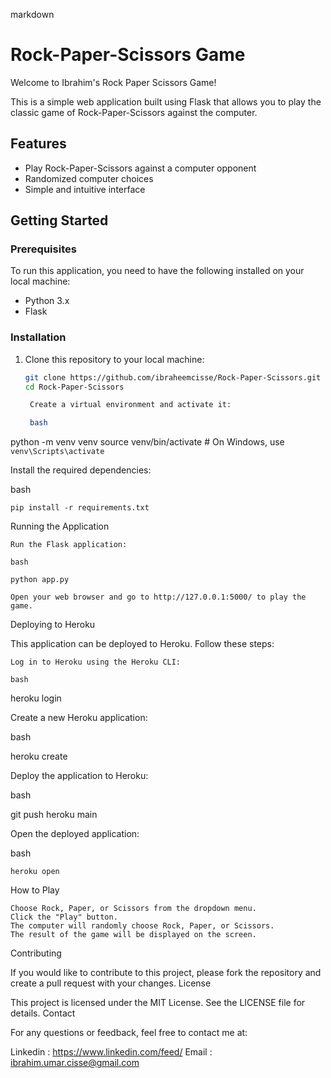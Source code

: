 markdown

# Rock-Paper-Scissors Game

Welcome to Ibrahim's Rock Paper Scissors Game!

This is a simple web application built using Flask that allows you to play the classic game of Rock-Paper-Scissors against the computer.

## Features

- Play Rock-Paper-Scissors against a computer opponent
- Randomized computer choices
- Simple and intuitive interface

## Getting Started

### Prerequisites

To run this application, you need to have the following installed on your local machine:

- Python 3.x
- Flask

### Installation

1. Clone this repository to your local machine:

   ```bash
   git clone https://github.com/ibraheemcisse/Rock-Paper-Scissors.git
   cd Rock-Paper-Scissors

    Create a virtual environment and activate it:

    bash

python -m venv venv
source venv/bin/activate   # On Windows, use `venv\Scripts\activate`

Install the required dependencies:

bash

    pip install -r requirements.txt

Running the Application

    Run the Flask application:

    bash

    python app.py

    Open your web browser and go to http://127.0.0.1:5000/ to play the game.

Deploying to Heroku

This application can be deployed to Heroku. Follow these steps:

    Log in to Heroku using the Heroku CLI:

    bash

heroku login

Create a new Heroku application:

bash

heroku create

Deploy the application to Heroku:

bash

git push heroku main

Open the deployed application:

bash

    heroku open

How to Play

    Choose Rock, Paper, or Scissors from the dropdown menu.
    Click the "Play" button.
    The computer will randomly choose Rock, Paper, or Scissors.
    The result of the game will be displayed on the screen.

Contributing

If you would like to contribute to this project, please fork the repository and create a pull request with your changes.
License

This project is licensed under the MIT License. See the LICENSE file for details.
Contact

For any questions or feedback, feel free to contact me at: 

Linkedin : https://www.linkedin.com/feed/
Email : ibrahim.umar.cisse@gmail.com
